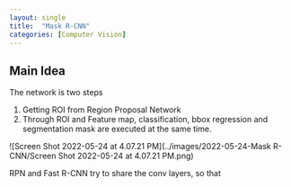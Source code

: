 ```yaml
---
layout: single
title:  "Mask R-CNN"
categories: [Computer Vision]
---
```


## Main Idea

The network is two steps

1. Getting ROI from Region Proposal Network
2. Through ROI and Feature map, classification, bbox regression and segmentation mask are executed at the same time.



![Screen Shot 2022-05-24 at 4.07.21 PM](../images/2022-05-24-Mask R-CNN/Screen Shot 2022-05-24 at 4.07.21 PM.png)



RPN and Fast R-CNN try to share the conv layers, so that 